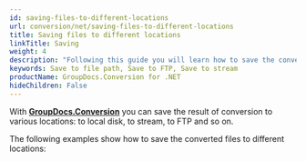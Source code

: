 ```yaml
---
id: saving-files-to-different-locations
url: conversion/net/saving-files-to-different-locations
title: Saving files to different locations
linkTitle: Saving
weight: 4
description: "Following this guide you will learn how to save the converted PDF, Word, Excel, or PowerPoint documents to local disk, stream or FTP."
keywords: Save to file path, Save to FTP, Save to stream
productName: GroupDocs.Conversion for .NET
hideChildren: False
---
```

With [**GroupDocs.Conversion**](https://products.groupdocs.com/conversion/net) you can save the result of conversion to various locations: to local disk, to stream, to FTP and so on.

The following examples show how to save the converted files to different locations:
